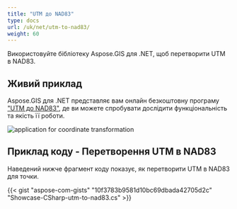 ```yaml
---
title: "UTM до NAD83"
type: docs
url: /uk/net/utm-to-nad83/
weight: 60
---
```


Використовуйте бібліотеку Aspose.GIS для .NET, щоб перетворити UTM в NAD83.

## **Живий приклад**

Aspose.GIS для .NET представляє вам онлайн безкоштовну програму ["UTM до NAD83"](https://products.aspose.app/gis/transformation/utm-to-nad83), де ви можете спробувати дослідити функціональність та якість її роботи.

![application for coordinate transformation](transform-coordinates.png)

## **Приклад коду - Перетворення UTM в NAD83**

Наведений нижче фрагмент коду показує, як перетворити UTM в NAD83 для точки.

{{< gist "aspose-com-gists" "10f3783b9581d10bc69dbada42705d2c" "Showcase-CSharp-utm-to-nad83.cs" >}}
